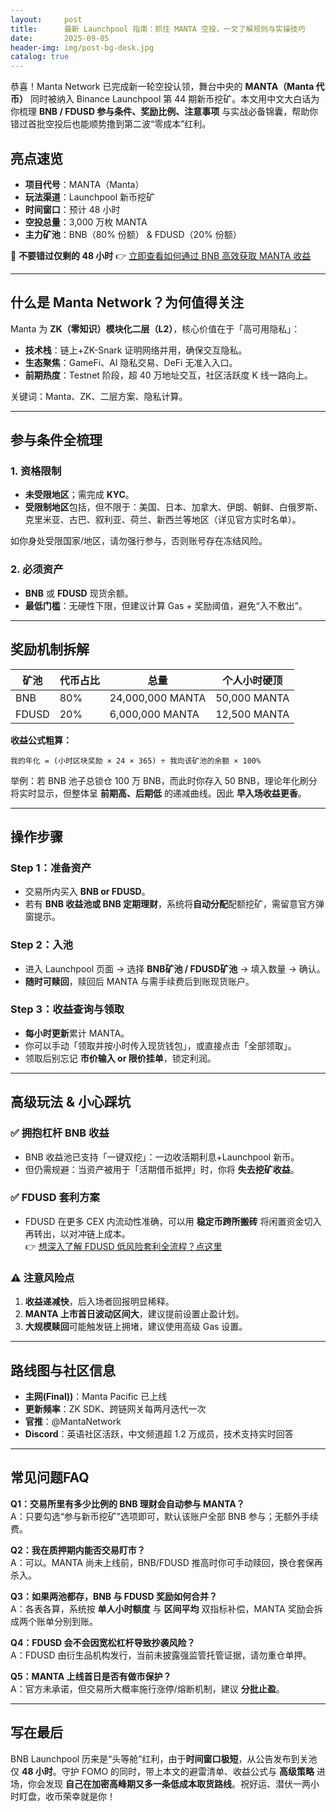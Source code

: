 ```yaml
---
layout:     post
title:      最新 Launchpool 指南：抓住 MANTA 空投，一文了解规则与实操技巧
date:       2025-09-05
header-img: img/post-bg-desk.jpg
catalog: true
---
```


恭喜！Manta Network 已完成新一轮空投认领，舞台中央的 **MANTA（Manta 代币）** 同时被纳入 Binance Launchpool 第 44 期新币挖矿。本文用中文大白话为你梳理 **BNB / FDUSD 参与条件、奖励比例、注意事项** 与实战必备锦囊，帮助你错过首批空投后也能顺势撸到第二波“零成本”红利。

## 亮点速览

- **项目代号**：MANTA（Manta）  
- **玩法渠道**：Launchpool 新币挖矿  
- **时间窗口**：预计 48 小时  
- **空投总量**：3,000 万枚 MANTA  
- **主力矿池**：BNB（80% 份额） & FDUSD（20% 份额）  

🚀 **不要错过仅剩的 48 小时**
👉 [立即查看如何通过 BNB 高效获取 MANTA 收益](https://okxdog.com/)

---

## 什么是 Manta Network？为何值得关注

Manta 为 **ZK（零知识）模块化二层（L2）**，核心价值在于「高可用隐私」：

- **技术栈**：链上+ZK-Snark 证明网络并用，确保交互隐私。  
- **生态聚焦**：GameFi、AI 隐私交易、DeFi 无准入入口。  
- **前期热度**：Testnet 阶段，超 40 万地址交互，社区活跃度 K 线一路向上。  

关键词：Manta、ZK、二层方案、隐私计算。

---

## 参与条件全梳理

### 1. 资格限制

- **未受限地区**；需完成 **KYC**。  
- **受限制地区**包括，但不限于：美国、日本、加拿大、伊朗、朝鲜、白俄罗斯、克里米亚、古巴、叙利亚、荷兰、新西兰等地区（详见官方实时名单）。  

如你身处受限国家/地区，请勿强行参与，否则账号存在冻结风险。

### 2. 必须资产

- **BNB** 或 **FDUSD** 现货余额。  
- **最低门槛**：无硬性下限，但建议计算 Gas + 奖励阈值，避免“入不敷出”。  

---

## 奖励机制拆解

| 矿池 | 代币占比 | 总量 | 个人小时硬顶 |
| ---- | ---- | ---- | ---- |
| BNB  | 80% | 24,000,000 MANTA | 50,000 MANTA |
| FDUSD | 20% | 6,000,000 MANTA | 12,500 MANTA |

**收益公式粗算：**

```
我的年化 = (小时区块奖励 × 24 × 365) ÷ 我向该矿池的余额 × 100%
```

举例：若 BNB 池子总锁仓 100 万 BNB，而此时你存入 50 BNB，理论年化刷分将实时显示，但整体呈 **前期高、后期低** 的递减曲线。因此 **早入场收益更香**。

---

## 操作步骤

### Step 1：准备资产

- 交易所内买入 **BNB or FDUSD**。  
- 若有 **BNB 收益池或 BNB 定期理财**，系统将**自动分配**配额挖矿，需留意官方弹窗提示。

### Step 2：入池

- 进入 Launchpool 页面 → 选择 **BNB矿池 / FDUSD矿池** → 填入数量 → 确认。  
- **随时可赎回**，赎回后 MANTA 与需手续费后到账现货账户。

### Step 3：收益查询与领取

- **每小时更新**累计 MANTA。  
- 你可以手动「领取并按小时传入现货钱包」，或直接点击「全部领取」。  
- 领取后别忘记 **市价输入 or 限价挂单**，锁定利润。

---

## 高级玩法 & 小心踩坑

### ✅ 拥抱杠杆 BNB 收益

- BNB 收益池已支持「一键双挖」：一边收活期利息+Launchpool 新币。  
- 但仍需规避：当资产被用于「活期借币抵押」时，你将 **失去挖矿收益**。

### ✅ FDUSD 套利方案

- FDUSD 在更多 CEX 内流动性准确，可以用 **稳定币跨所搬砖** 将闲置资金切入再转出，以对冲链上成本。  
👉 [想深入了解 FDUSD 低风险套利全流程？点这里](https://okxdog.com/)

### ⚠️ 注意风险点

1. **收益递减快**，后入场者回报明显稀释。  
2. **MANTA 上市首日波动区间大**，建议提前设置止盈计划。  
3. **大规模赎回**可能触发链上拥堵，建议使用高级 Gas 设置。

---

## 路线图与社区信息

- **主网(Final))**：Manta Pacific 已上线  
- **更新频率**：ZK SDK、跨链网关每两月迭代一次  
- **官推**：@MantaNetwork  
- **Discord**：英语社区活跃，中文频道超 1.2 万成员，技术支持实时回答

---

## 常见问题FAQ

**Q1：交易所里有多少比例的 BNB 理财会自动参与 MANTA？**  
A：只要勾选“参与新币挖矿”选项即可，默认该账户全部 BNB 参与；无额外手续费。

**Q2：我在质押期内能否交易盯市？**  
A：可以。MANTA 尚未上线前，BNB/FDUSD 推高时你可手动赎回，换仓套保再杀入。

**Q3：如果两池都存，BNB 与 FDUSD 奖励如何合并？**  
A：各表各算，系统按 **单人小时额度** 与 **区间平均** 双指标补偿，MANTA 奖励会拆成两个账单分别到账。

**Q4：FDUSD 会不会因宽松杠杆导致抄袭风险？**  
A：FDUSD 由衍生品机构发行，当前未披露强监管托管证据，请勿重仓单押。

**Q5：MANTA 上线首日是否有做市保护？**  
A：官方未承诺，但交易所大概率施行涨停/熔断机制，建议 **分批止盈**。

---

## 写在最后

BNB Launchpool 历来是“头等舱”红利，由于**时间窗口极短**，从公告发布到关池仅 **48 小时**。守护 FOMO 的同时，带上本文的避雷清单、收益公式与 **高级策略** 进场，你会发现 **自己在加密高峰期又多一条低成本取货路线**。祝好运、潜伏一两小时盯盘，收币荣幸就是你！